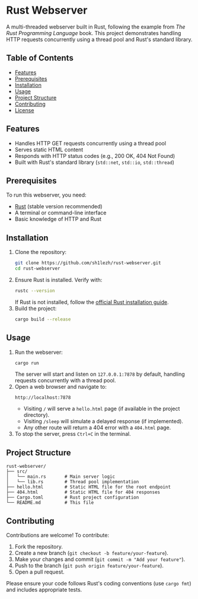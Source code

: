 # Rust Webserver

A multi-threaded webserver built in Rust, following the example from *The Rust Programming Language* book. This project demonstrates handling HTTP requests concurrently using a thread pool and Rust's standard library.

## Table of Contents
- [Features](#features)
- [Prerequisites](#prerequisites)
- [Installation](#installation)
- [Usage](#usage)
- [Project Structure](#project-structure)
- [Contributing](#contributing)
- [License](#license)

## Features
- Handles HTTP GET requests concurrently using a thread pool
- Serves static HTML content
- Responds with HTTP status codes (e.g., 200 OK, 404 Not Found)
- Built with Rust's standard library (`std::net`, `std::io`, `std::thread`)

## Prerequisites
To run this webserver, you need:
- [Rust](https://www.rust-lang.org/tools/install) (stable version recommended)
- A terminal or command-line interface
- Basic knowledge of HTTP and Rust

## Installation
1. Clone the repository:
   ```bash
   git clone https://github.com/sh1lezh/rust-webserver.git
   cd rust-webserver
   ```
2. Ensure Rust is installed. Verify with:
   ```bash
   rustc --version
   ```
   If Rust is not installed, follow the [official Rust installation guide](https://www.rust-lang.org/tools/install).
3. Build the project:
   ```bash
   cargo build --release
   ```

## Usage
1. Run the webserver:
   ```bash
   cargo run
   ```
   The server will start and listen on `127.0.0.1:7878` by default, handling requests concurrently with a thread pool.
2. Open a web browser and navigate to:
   ```
   http://localhost:7878
   ```
   - Visiting `/` will serve a `hello.html` page (if available in the project directory).
   - Visiting `/sleep` will simulate a delayed response (if implemented).
   - Any other route will return a 404 error with a `404.html` page.
3. To stop the server, press `Ctrl+C` in the terminal.

## Project Structure
```
rust-webserver/
├── src/
│   └── main.rs       # Main server logic
│   └── lib.rs        # Thread pool implementation
├── hello.html        # Static HTML file for the root endpoint
├── 404.html          # Static HTML file for 404 responses
├── Cargo.toml        # Rust project configuration
└── README.md         # This file
```

## Contributing
Contributions are welcome! To contribute:
1. Fork the repository.
2. Create a new branch (`git checkout -b feature/your-feature`).
3. Make your changes and commit (`git commit -m "Add your feature"`).
4. Push to the branch (`git push origin feature/your-feature`).
5. Open a pull request.

Please ensure your code follows Rust's coding conventions (use `cargo fmt`) and includes appropriate tests.
